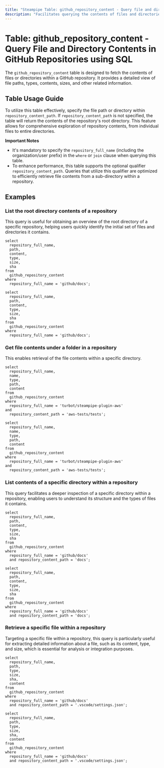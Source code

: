 ```yaml
---
title: "Steampipe Table: github_repository_content - Query file and directory contents in GitHub repositories using SQL"
description: "Facilitates querying the contents of files and directories within GitHub repositories, offering insights into file paths, types, sizes, and more."
---
```


# Table: github_repository_content - Query File and Directory Contents in GitHub Repositories using SQL

The `github_repository_content` table is designed to fetch the contents of files or directories within a GitHub repository. It provides a detailed view of file paths, types, contents, sizes, and other related information.

## Table Usage Guide

To utilize this table effectively, specify the file path or directory within `repository_content_path`. If `repository_content_path` is not specified, the table will return the contents of the repository's root directory. This feature allows for comprehensive exploration of repository contents, from individual files to entire directories.

**Important Notes**
- It's mandatory to specify the `repository_full_name` (including the organization/user prefix) in the `where` or `join` clause when querying this table.
- To enhance performance, this table supports the optional qualifier `repository_content_path`. Queries that utilize this qualifier are optimized to efficiently retrieve file contents from a sub-directory within a repository.

## Examples

### List the root directory contents of a repository
This query is useful for obtaining an overview of the root directory of a specific repository, helping users quickly identify the initial set of files and directories it contains.

```sql+postgres
select
  repository_full_name,
  path,
  content,
  type,
  size,
  sha
from
  github_repository_content
where
  repository_full_name = 'github/docs';
```

```sql+sqlite
select
  repository_full_name,
  path,
  content,
  type,
  size,
  sha
from
  github_repository_content
where
  repository_full_name = 'github/docs';
```

### Get file contents under a folder in a repository
This enables retrieval of the file contents within a specific directory.

```sql+postgresql
select
  repository_full_name,
  name,
  type,
  path,
  content
from
  github_repository_content
where
  repository_full_name = 'turbot/steampipe-plugin-aws'
and
  repository_content_path = 'aws-tests/tests';
```

```sql+sqlite
select
  repository_full_name,
  name,
  type,
  path,
  content
from
  github_repository_content
where
  repository_full_name = 'turbot/steampipe-plugin-aws'
and
  repository_content_path = 'aws-tests/tests';
```

### List contents of a specific directory within a repository
This query facilitates a deeper inspection of a specific directory within a repository, enabling users to understand its structure and the types of files it contains.

```sql+postgres
select
  repository_full_name,
  path,
  content,
  type,
  size,
  sha
from
  github_repository_content
where
  repository_full_name = 'github/docs'
  and repository_content_path = 'docs';
```

```sql+sqlite
select
  repository_full_name,
  path,
  content,
  type,
  size,
  sha
from
  github_repository_content
where
  repository_full_name = 'github/docs'
  and repository_content_path = 'docs';
```

### Retrieve a specific file within a repository
Targeting a specific file within a repository, this query is particularly useful for extracting detailed information about a file, such as its content, type, and size, which is essential for analysis or integration purposes.

```sql+postgres
select
  repository_full_name,
  path,
  type,
  size,
  sha,
  content
from
  github_repository_content
where
  repository_full_name = 'github/docs'
  and repository_content_path = '.vscode/settings.json';
```

```sql+sqlite
select
  repository_full_name,
  path,
  type,
  size,
  sha,
  content
from
  github_repository_content
where
  repository_full_name = 'github/docs'
  and repository_content_path = '.vscode/settings.json';
```
